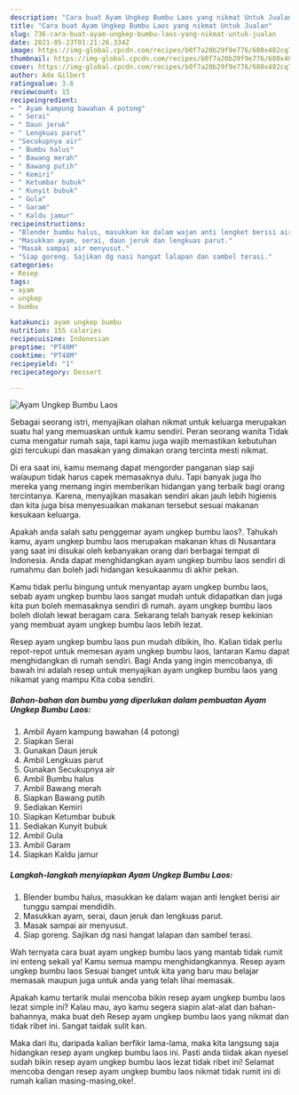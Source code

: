 ```yaml
---
description: "Cara buat Ayam Ungkep Bumbu Laos yang nikmat Untuk Jualan"
title: "Cara buat Ayam Ungkep Bumbu Laos yang nikmat Untuk Jualan"
slug: 736-cara-buat-ayam-ungkep-bumbu-laos-yang-nikmat-untuk-jualan
date: 2021-05-23T01:21:26.334Z
image: https://img-global.cpcdn.com/recipes/b0f7a20b29f9e776/680x482cq70/ayam-ungkep-bumbu-laos-foto-resep-utama.jpg
thumbnail: https://img-global.cpcdn.com/recipes/b0f7a20b29f9e776/680x482cq70/ayam-ungkep-bumbu-laos-foto-resep-utama.jpg
cover: https://img-global.cpcdn.com/recipes/b0f7a20b29f9e776/680x482cq70/ayam-ungkep-bumbu-laos-foto-resep-utama.jpg
author: Ada Gilbert
ratingvalue: 3.6
reviewcount: 15
recipeingredient:
- " Ayam kampung bawahan 4 potong"
- " Serai"
- " Daun jeruk"
- " Lengkuas parut"
- "Secukupnya air"
- " Bumbu halus"
- " Bawang merah"
- " Bawang putih"
- " Kemiri"
- " Ketumbar bubuk"
- " Kunyit bubuk"
- " Gula"
- " Garam"
- " Kaldu jamur"
recipeinstructions:
- "Blender bumbu halus, masukkan ke dalam wajan anti lengket berisi air tunggu sampai mendidih."
- "Masukkan ayam, serai, daun jeruk dan lengkuas parut."
- "Masak sampai air menyusut."
- "Siap goreng. Sajikan dg nasi hangat lalapan dan sambel terasi."
categories:
- Resep
tags:
- ayam
- ungkep
- bumbu

katakunci: ayam ungkep bumbu 
nutrition: 155 calories
recipecuisine: Indonesian
preptime: "PT40M"
cooktime: "PT48M"
recipeyield: "1"
recipecategory: Dessert

---
```



![Ayam Ungkep Bumbu Laos](https://img-global.cpcdn.com/recipes/b0f7a20b29f9e776/680x482cq70/ayam-ungkep-bumbu-laos-foto-resep-utama.jpg)

Sebagai seorang istri, menyajikan olahan nikmat untuk keluarga merupakan suatu hal yang memuaskan untuk kamu sendiri. Peran seorang  wanita Tidak cuma mengatur rumah saja, tapi kamu juga wajib memastikan kebutuhan gizi tercukupi dan masakan yang dimakan orang tercinta mesti nikmat.

Di era  saat ini, kamu memang dapat mengorder panganan siap saji walaupun tidak harus capek memasaknya dulu. Tapi banyak juga lho mereka yang memang ingin memberikan hidangan yang terbaik bagi orang tercintanya. Karena, menyajikan masakan sendiri akan jauh lebih higienis dan kita juga bisa menyesuaikan makanan tersebut sesuai makanan kesukaan keluarga. 



Apakah anda salah satu penggemar ayam ungkep bumbu laos?. Tahukah kamu, ayam ungkep bumbu laos merupakan makanan khas di Nusantara yang saat ini disukai oleh kebanyakan orang dari berbagai tempat di Indonesia. Anda dapat menghidangkan ayam ungkep bumbu laos sendiri di rumahmu dan boleh jadi hidangan kesukaanmu di akhir pekan.

Kamu tidak perlu bingung untuk menyantap ayam ungkep bumbu laos, sebab ayam ungkep bumbu laos sangat mudah untuk didapatkan dan juga kita pun boleh memasaknya sendiri di rumah. ayam ungkep bumbu laos boleh diolah lewat beragam cara. Sekarang telah banyak resep kekinian yang membuat ayam ungkep bumbu laos lebih lezat.

Resep ayam ungkep bumbu laos pun mudah dibikin, lho. Kalian tidak perlu repot-repot untuk memesan ayam ungkep bumbu laos, lantaran Kamu dapat menghidangkan di rumah sendiri. Bagi Anda yang ingin mencobanya, di bawah ini adalah resep untuk menyajikan ayam ungkep bumbu laos yang nikamat yang mampu Kita coba sendiri.

<!--inarticleads1-->

##### Bahan-bahan dan bumbu yang diperlukan dalam pembuatan Ayam Ungkep Bumbu Laos:

1. Ambil  Ayam kampung bawahan (4 potong)
1. Siapkan  Serai
1. Gunakan  Daun jeruk
1. Ambil  Lengkuas parut
1. Gunakan Secukupnya air
1. Ambil  Bumbu halus
1. Ambil  Bawang merah
1. Siapkan  Bawang putih
1. Sediakan  Kemiri
1. Siapkan  Ketumbar bubuk
1. Sediakan  Kunyit bubuk
1. Ambil  Gula
1. Ambil  Garam
1. Siapkan  Kaldu jamur




<!--inarticleads2-->

##### Langkah-langkah menyiapkan Ayam Ungkep Bumbu Laos:

1. Blender bumbu halus, masukkan ke dalam wajan anti lengket berisi air tunggu sampai mendidih.
1. Masukkan ayam, serai, daun jeruk dan lengkuas parut.
1. Masak sampai air menyusut.
1. Siap goreng. Sajikan dg nasi hangat lalapan dan sambel terasi.




Wah ternyata cara buat ayam ungkep bumbu laos yang mantab tidak rumit ini enteng sekali ya! Kamu semua mampu menghidangkannya. Resep ayam ungkep bumbu laos Sesuai banget untuk kita yang baru mau belajar memasak maupun juga untuk anda yang telah lihai memasak.

Apakah kamu tertarik mulai mencoba bikin resep ayam ungkep bumbu laos lezat simple ini? Kalau mau, ayo kamu segera siapin alat-alat dan bahan-bahannya, maka buat deh Resep ayam ungkep bumbu laos yang nikmat dan tidak ribet ini. Sangat taidak sulit kan. 

Maka dari itu, daripada kalian berfikir lama-lama, maka kita langsung saja hidangkan resep ayam ungkep bumbu laos ini. Pasti anda tiidak akan nyesel sudah bikin resep ayam ungkep bumbu laos lezat tidak ribet ini! Selamat mencoba dengan resep ayam ungkep bumbu laos nikmat tidak rumit ini di rumah kalian masing-masing,oke!.

